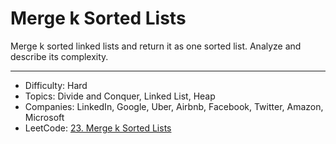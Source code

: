 # Merge k Sorted Lists

Merge k sorted linked lists and return it as one sorted list. Analyze and describe its complexity.

---

* Difficulty: Hard
* Topics: Divide and Conquer, Linked List, Heap
* Companies: LinkedIn, Google, Uber, Airbnb, Facebook, Twitter, Amazon, Microsoft
* LeetCode: [23. Merge k Sorted Lists](https://leetcode.com/problems/merge-k-sorted-lists/description/)
